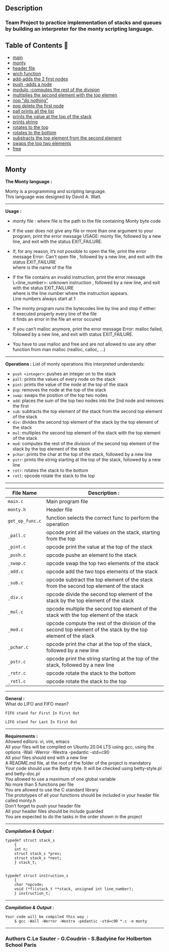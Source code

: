 
## Description

### Team Project to practice implementation of stacks and queues by building an interpreter for the monty scripting language.



## Table of Contents :open_file_folder:

* [main](./main.c)
* [monty](./monty)
* [header file](./monty.h)
* [wich function](./get_op_func.c)
* [add-adds the 2 first nodes](./_add.c)
* [push -adds a node](./_push.c)
* [modulo -computes the rest of the division](./_mod.c)
* [multiplies the second element with the top elemen](./_mul.c)
* [nop "do nothing"](./_nop.c)
* [pop  delete the first node](./_pop.c)
* [pall prints all the list](./_pall.c)
* [prints the value at the top of the stack](./_pint.c)
* [prints string](./_pstr.c)
* [rotates to the top](./_rotl.c)
* [rotates to the bottom ](./main.c)
* [substracts the top element from the second element](./_sub.c)
* [swaps the top two elements](./_swap.c)
* [free](./free.c)



---
## Monty

**The Monty language :**

Monty is a programming and scripting language. <br>
This language was designed by David A. Watt. <br>

---

**Usage :**

- monty file : where file is the path to the file containing Monty byte code<br>

- If the user does not give any file or more than one argument to your program, print the error message USAGE: monty file, followed by a new line, and exit with the status EXIT_FAILURE.<br>

- If, for any reason, it’s not possible to open the file, print the error message Error: Can't open file <file>, followed by a new line, and exit with the status EXIT_FAILURE<br>
  where <file> is the name of the file<br>

- If the file contains an invalid instruction, print the error message L<line_number>: unknown instruction <opcode>, followed by a new line, and exit with the status EXIT_FAILURE<br>
  where is the line number where the instruction appears.<br>
  Line numbers always start at 1<br>
- The monty program runs the bytecodes line by line and stop if either:<br>
  it executed properly every line of the file<br>
  it finds an error in the file an error occured<br>
- If you can’t malloc anymore, print the error message Error: malloc failed, followed by a new line, and exit with status EXIT_FAILURE.<br>
- You have to use malloc and free and are not allowed to use any other function from man malloc (realloc, calloc, …)<br>


---

**Operations :**
List of monty operations this interpreted understands:
- `push <integer>`: pushes an integer on to the stack
- `pall`: prints the values of every node on the stack
- `pint`: prints the value of the node at the top of the stack
- `pop`: removes the node at the top of the stack
- `swap`: swaps the position of the top two nodes
- `add`: places the sum of the top two nodes into the 2nd node and removes the
  first
- `sub`: subtracts the top element of the stack from the second top element of the stack
- `div`: divides the second top element of the stack by the top element of the stack
- `mul`: multiples the second top element of the stack with the top element of the stack
- `mod`: computes the rest of the division of the second top element of the stack by the top element of the stack
- `pchar`: prints the char at the top of the stack, followed by a new line
- `pstr`: prints the string starting at the top of the stack, followed by a new line
- `rotr`:  rotates the stack to the bottom
- `rotl`: opcode rotate the stack to the top
---

File Name | Description :
--- | ---
`main.c` | Main program file
`monty.h` | Header file
`get_op_func.c` | function selects the correct func to perform the operation
`_pall.c` | opcode print all the values on the stack, starting from the top
`_pint.c` | opcode print the value at the top of the stack
`_push.c` | opcode pushe an element to the stack
`_swap.c` | opcode swap the top two elements of the stack
`_add.c` | opcode add the two tops elements of the stack
`_sub.c` | opcode subtract the top element of the stack from the second top element of the stack
`_div.c` | opcode divide the second top element of the stack by the top element of the stack
`_mul.c` | opcode multiple the second top element of the stack with the top element of the stack
`_mod.c` | opcode compute the rest of the division of the second top element of the stack by the top element of the stack
`_pchar.c` | opcode print the char at the top of the stack, followed by a new line
`_pstr.c` | opcode print the string starting at the top of the stack, followed by a new line
`_rotr.c` | opcode rotate the stack to the bottom
`_rotl.c` | opcode rotate the stack to the top
---
**General :**<br>
    What do LIFO and FIFO mean?<br>

    FIFO stand for First In First Out

    LIFO stand for Last In First Out
---
**Requirements :**<br>
    Allowed editors: vi, vim, emacs<br>
    All your files will be compiled on Ubuntu 20.04 LTS using gcc, using the options -Wall -Werror -Wextra -pedantic -std=c90<br>
    All your files should end with a new line<br>
    A README.md file, at the root of the folder of the project is mandatory<br>
    Your code should use the Betty style. It will be checked using betty-style.pl and betty-doc.pl<br>
    You allowed to use a maximum of one global variable<br>
    No more than 5 functions per file<br>
    You are allowed to use the C standard library<br>
    The prototypes of all your functions should be included in your header file called monty.h<br>
    Don’t forget to push your header file<br>
    All your header files should be include guarded<br>
    You are expected to do the tasks in the order shown in the project<br>

---
***Compilation & Output :***

    typedef struct stack_s
        {
        int n;
        struct stack_s *prev;
        struct stack_s *next;
        } stack_t;


    typedef struct instruction_s
        {
        char *opcode;
        void (*f)(stack_t **stack, unsigned int line_number);
        } instruction_t;


---
***Compilation & Output :***

    Your code will be compiled this way :
        $ gcc -Wall -Werror -Wextra -pedantic -std=c90 *.c -o monty

---



### Authors C.Le Sauter - G.Coudrin - S.Badyine  for Holberton School Paris